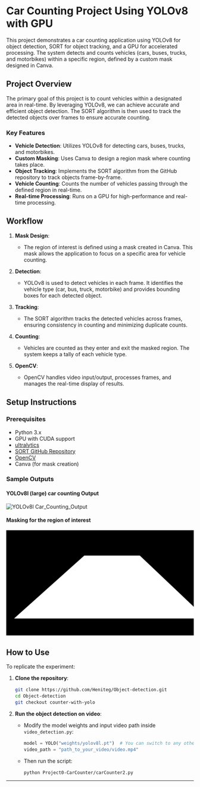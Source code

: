 # Car Counting Project Using YOLOv8 with GPU

This project demonstrates a car counting application using YOLOv8 for object detection, SORT for object tracking, and a GPU for accelerated processing. The system detects and counts vehicles (cars, buses, trucks, and motorbikes) within a specific region, defined by a custom mask designed in Canva.

## Project Overview

The primary goal of this project is to count vehicles within a designated area in real-time. By leveraging YOLOv8, we can achieve accurate and efficient object detection. The SORT algorithm is then used to track the detected objects over frames to ensure accurate counting.

### Key Features
- **Vehicle Detection**: Utilizes YOLOv8 for detecting cars, buses, trucks, and motorbikes.
- **Custom Masking**: Uses Canva to design a region mask where counting takes place.
- **Object Tracking**: Implements the SORT algorithm from the GitHub repository to track objects frame-by-frame.
- **Vehicle Counting**: Counts the number of vehicles passing through the defined region in real-time.
- **Real-time Processing**: Runs on a GPU for high-performance and real-time processing.

## Workflow

1. **Mask Design**: 
   - The region of interest is defined using a mask created in Canva. This mask allows the application to focus on a specific area for vehicle counting.
   
2. **Detection**:
   - YOLOv8 is used to detect vehicles in each frame. It identifies the vehicle type (car, bus, truck, motorbike) and provides bounding boxes for each detected object.
   
3. **Tracking**:
   - The SORT algorithm tracks the detected vehicles across frames, ensuring consistency in counting and minimizing duplicate counts.
   
4. **Counting**:
   - Vehicles are counted as they enter and exit the masked region. The system keeps a tally of each vehicle type.

5. **OpenCV**:
   - OpenCV handles video input/output, processes frames, and manages the real-time display of results.


## Setup Instructions

### Prerequisites
- Python 3.x
- GPU with CUDA support
- [ultralytics](https://github.com/ultralytics/)
- [SORT GitHub Repository](https://github.com/abewley/sort)
- [OpenCV](https://opencv.org/)
- Canva (for mask creation)

### Sample Outputs

#### **YOLOv8l (large) car counting Output**

![YOLOv8l Car_Counting_Output](https://github.com/Heniteg/Object-detection/blob/counter-with-yolo/Project0-CarCounter/output/car-counter.gif)

#### **Masking for the region of interest**

![Masking](https://github.com/Heniteg/Object-detection/blob/counter-with-yolo/Project0-CarCounter/output/mask-2.png)


## How to Use

To replicate the experiment:

1. **Clone the repository**:
    ```bash
    git clone https://github.com/Heniteg/Object-detection.git
    cd Object-detection
    git checkout counter-with-yolo
    ```

2. **Run the object detection on video**:
    - Modify the model weights and input video path inside `video_detection.py`:
        ```python
        model = YOLO("weights/yolov8l.pt")  # You can switch to any other model
        video_path = "path_to_your_video/video.mp4"
        ```

    - Then run the script:
        ```bash
        python Project0-CarCounter/carCounter2.py
        ```

---

